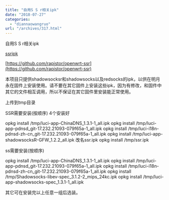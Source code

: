 ```yaml
---
title: "自用S S r相关ipk"
date: "2018-07-27"
categories: 
  - "diannaowangruo"
url: "/archives/317.html"
---
```


自用S S r相关ipk

[ssripk](https://img-cloud.zhoujie218.top/wp-content/uploads/2018/07/ssripk.rar)

[](https://github.com/rapistor/openwrt-ssr)[https://github.com/rapistor/openwrt-ssr](https://github.com/rapistor/openwrt-ssr)

本项目只提供shadowsocksr和shadowsocks以及redsocks的ipk，以供在明月永在固件上安装使用。请不要在其它固件上安装这些ipk，因为有修改，和固件中其它的文件相互调用，所以不保证在其它固件里安装能正常使用。

上传到tmp目录

SSR需要安装(按顺序) 4个安装好

opkg install /tmp/luci-app-ChinaDNS\_1.3.1-1\_all.ipk opkg install /tmp/luci-app-pdnsd\_git-17.232.21093-079f65a-1\_all.ipk opkg install /tmp/luci-i18n-pdnsd-zh-cn\_git-17.232.21093-079f65a-1\_all.ipk opkg install /tmp/luci-app-shadowsocksR-GFW\_1.2.2\_all.ipk 改名ssr.ipk opkg install /tmp/ssr.ipk

ss需要安装(按顺序)

opkg install /tmp/luci-app-ChinaDNS\_1.3.1-1\_all.ipk opkg install /tmp/luci-app-pdnsd\_git-17.232.21093-079f65a-1\_all.ipk opkg install /tmp/luci-i18n-pdnsd-zh-cn\_git-17.232.21093-079f65a-1\_all.ipk opkg install /tmp/Shadowsocks-libev-spec\_3.1.2-2\_mips\_24kc.ipk opkg install /tmp/luci-app-shadowsocks-spec\_1.3.1-1\_all.ipk

其它可在安装完以上任意一组后选装。
